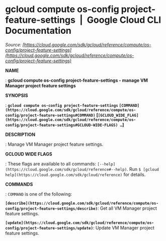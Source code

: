 # gcloud compute os-config project-feature-settings  |  Google Cloud CLI Documentation

*Source: [https://cloud.google.com/sdk/gcloud/reference/compute/os-config/project-feature-settings](https://cloud.google.com/sdk/gcloud/reference/compute/os-config/project-feature-settings)*

**NAME**

: **gcloud compute os-config project-feature-settings - manage VM Manager project feature settings**

**SYNOPSIS**

: **`gcloud compute os-config project-feature-settings` `[COMMAND](https://cloud.google.com/sdk/gcloud/reference/compute/os-config/project-feature-settings#COMMAND)` [`[GCLOUD_WIDE_FLAG](https://cloud.google.com/sdk/gcloud/reference/compute/os-config/project-feature-settings#GCLOUD-WIDE-FLAGS) …`]**

**DESCRIPTION**

: Manage VM Manager project feature settings.

**GCLOUD WIDE FLAGS**

: These flags are available to all commands: `[--help](https://cloud.google.com/sdk/gcloud/reference#--help)`.
Run `$ [gcloud help](https://cloud.google.com/sdk/gcloud/reference)` for details.

**COMMANDS**

: ``COMMAND`` is one of the following:

**`[describe](https://cloud.google.com/sdk/gcloud/reference/compute/os-config/project-feature-settings/describe)`**:
Get all VM Manager project feature settings.

**`[update](https://cloud.google.com/sdk/gcloud/reference/compute/os-config/project-feature-settings/update)`**:
Update VM Manager project feature settings.